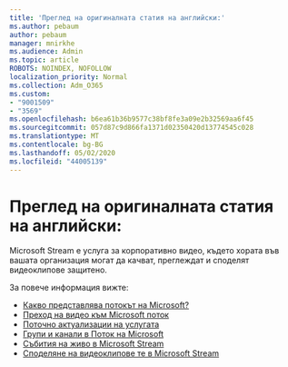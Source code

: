 ```yaml
---
title: 'Преглед на оригиналната статия на английски:'
ms.author: pebaum
author: pebaum
manager: mnirkhe
ms.audience: Admin
ms.topic: article
ROBOTS: NOINDEX, NOFOLLOW
localization_priority: Normal
ms.collection: Adm_O365
ms.custom:
- "9001509"
- "3569"
ms.openlocfilehash: b6ea61b36b9577c38bf8fe3a09e2b32569aa6f45
ms.sourcegitcommit: 057d87c9d866fa1371d02350420d13774545c028
ms.translationtype: MT
ms.contentlocale: bg-BG
ms.lasthandoff: 05/02/2020
ms.locfileid: "44005139"
---
```

# <a name="microsoft-stream"></a>Преглед на оригиналната статия на английски:

Microsoft Stream е услуга за корпоративно видео, където хората във вашата организация могат да качват, преглеждат и споделят видеоклипове защитено. 

За повече информация вижте:

- [Какво представлява потокът на Microsoft?](https://docs.microsoft.com/stream/overview)
- [Преход на видео към Microsoft поток](https://docs.microsoft.com/stream/migrate-from-office-365)
- [Поточно актуализации на услугата](https://techcommunity.microsoft.com/t5/microsoft-stream-service-updates/bd-p/StreamAnnouncements)
- [Групи и канали в Поток на Microsoft](https://docs.microsoft.com/stream/groups-channels-organization)
- [Събития на живо в Microsoft Stream](https://docs.microsoft.com/stream/live-event-overview)
- [Споделяне на видеоклипове те в Microsoft Stream](https://docs.microsoft.com/stream/portal-share-video)
